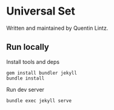 # Universal Set

Written and maintained by Quentin Lintz.

## Run locally

Install tools and deps

```
gem install bundler jekyll
bundle install
```

Run dev server

```
bundle exec jekyll serve
```
